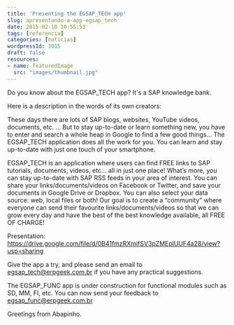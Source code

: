 ```yaml
---
title: 'Presenting the EGSAP_TECH app'
slug: apresentando-a-app-egsap_tech
date: 2015-02-10 10:55:53
tags: [referencia]
categories: [noticias]
wordpressId: 3015
draft: false
resources:
- name: featuredImage
  src: "images/thumbnail.jpg"
---
```

Do you know about the EGSAP_TECH app? It's a SAP knowledge bank.

Here is a description in the words of its own creators:

<!--more-->

These days there are lots of SAP blogs, websites, YouTube videos, documents, etc. ...
But to stay up-to-date or learn something new, you have to enter and search a whole heap in Google to find a few good things...
The EGSAP_TECH application does all the work for you. You can learn and stay up-to-date with just one touch of your smartphone.

EGSAP_TECH is an application where users can find FREE links to SAP tutorials, documents, videos, etc... all in just one place! What’s more, you can stay up-to-date with SAP RSS feeds in your area of interest.
You can share your links/documents/videos on Facebook or Twitter, and save your documents in Google Drive or Dropbox. You can also select your data source: web, local files or both!
Our goal is to create a “community” where everyone can send their favourite links/documents/videos so that we can grow every day and have the best of the best knowledge available, all FREE OF CHARGE!

Presentation: <https://drive.google.com/file/d/0B41fmzRXmifSV3pZMEplUUF4a28/view?usp=sharing>

Give the app a try, and please send an email to egsap_tech@erpgeek.com.br if you have any practical suggestions.

The EGSAP_FUNC app is under construction for functional modules such as SD, MM, FI, etc. You can now send your feedback to egsap_func@erpgeek.com.br

Greetings from Abapinho.
